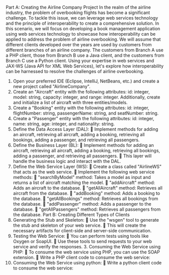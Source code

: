 Part A: Creating the Airline Company Project
In the realm of the airline industry, the problem of overbooking flights has become a significant challenge. To tackle this issue, we can leverage web services technology and the principle of interoperability to create a comprehensive solution. In this scenario, we will focus on developing a book management application using web services technology to showcase how interoperability can be applied to address the problem of airline overbooking. We will assume that different clients developed over the years are used by customers from different branches of an airline company. The customers from Branch A use a PHP client, those from Branch B use a Java client, and the customers from Branch C use a Python client. Using your expertise in web services and JAX-WS (Java API for XML Web Services), let's explore how interoperability can be harnessed to resolve the challenges of airline overbooking.
1. Open your preferred IDE (Eclipse, IntelliJ, NetBeans, etc.) and create a new project called "AirlineCompany".
2. Create an "Aircraft" entity with the following attributes: id: integer, model: string, capacity: integer, and range: integer. Additionally, create and initialize a list of aircraft with three entities/models.
3. Create a "Booking" entity with the following attributes: id: integer, flightNumber: string, passengerName: string, and seatNumber: string.
4. Create a "Passenger" entity with the following attributes: id: integer, name: string, age: integer, and nationality: string.
5. Define the Data Access Layer (DAL):
 Implement methods for adding an aircraft, retrieving all aircraft, adding a
booking, retrieving all bookings, adding a passenger, and retrieving all
passengers.
6. Define the Business Layer (BL):
 Implement methods for adding an aircraft, retrieving all aircraft, adding a booking, retrieving all bookings, adding a passenger, and retrieving all passengers.
 This layer will handle the business logic and interact with the DAL.
7. Define the Web Service Layer (WS):
 Create a class called "AirlineWS" that acts as the web service.
 Implement the following web service methods:
 "searchByModel" method: Takes a model as input and returns a list of aircraft matching the model.
 "addAircraft" method: Adds an aircraft to the database.
 "getAllAircraft" method: Retrieves all aircraft from the database.
 "addBooking" method: Adds a booking to the database.
 "getAllBookings" method: Retrieves all bookings from the database.
 "addPassenger" method: Adds a passenger to the database.
 "getAllPassengers" method: Retrieves all passengers from the database.
Part B: Creating Different Types of Clients
1. Generating the Stub and Skeleton:
 Use the "wsgen" tool to generate the stub and skeleton of your web service.
 This will create the necessary artifacts for client-side and server-side
communication.
2. Testing the Web Service:
 You can perform tests using tools like Oxygen or SoapUI.
 Use these tools to send requests to your web service and verify the responses. 3. Consuming the Web Service using PHP:
 To consume the web service using PHP, you can use the SOAP extension.
 Write a PHP client code to consume the web service:
4. Consuming the Web Service using python:
 Write a python client code to consume the web service:
